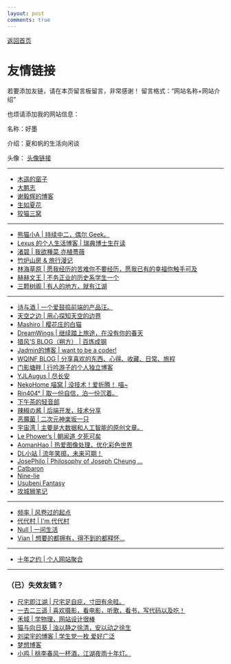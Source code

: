 ```yaml
---
layout: post
comments: true
---
```


[返回首页](https://hao.ink)

# 友情链接

若要添加友链，请在本页留言板留言，非常感谢！
留言格式：“网站名称+网站介绍”

也烦请添加我的网站信息：

名称：好墨 

介绍：夏和帆的生活向闲谈

头像： [头像链接](https://github.com/xiangshuink/xiangshuink.github.io/raw/main/favicon.ico)

---

<ul>
 	<li><a href="http://blog.farmostwood.net/">木遥的窗子</a></li>
 	<li><a href="http://www.pzhao.org/zh/">大鹏志</a></li>
 	<li><a href="https://yihui.name/">谢毅辉的博客</a></li>
 	<li><a href="http://www.xiatian.name/">生如夏花 </a></li>
 	<li><a href="https://slykiten.com/">狡猫三窝</a></li>
</ul>

<hr />

<ul>
 	<li><a href="https://blog.imalan.cn">熊猫小A | 持续中二，偶尔 Geek。</a></li>
 	<li><a href="http://leiminnet.cn">Lexus 的个人生活博客 | 瑞典博士生在读</a></li>
 	<li><a href="https://jubeny.com/">渚碧 | 我欲種菜 亦植薔薇 </a></li>
 	<li><a href="https://synyan.cn/t/archieves">竹炉山房 &amp; 旅行漫记</a></li>
 	<li><a href="https://lhcy.org/">林海草原 | 愿我经历的苦难你不要经历，愿我已有的幸福你触手可及</a></li>
 	<li><a href="https://kqh.me/">赫赫文王 | 不务正业的历史系学生一个</a></li>
 	<li><a href="http://www.sksren.com/">三颗树阁 | 有人的地方，就有江湖</a></li>
</ul>

<hr />

<ul>
 	<li><a href="https://shawnzeng.com/">诗与酒 | 一个爱鼓捣前端的产品汪。</a></li>
 	<li><a href="https://liyin.date/">天空之边 | 用心探知天空的边界</a></li>
 	<li><a href="https://2heng.xin">Mashiro | 樱花庄的白猫</a></li>
 	<li><a href="https://www.dreamwings.cn">DreamWings | 继续踏上旅途，在没有你的春天</a></li>
 	<li><a href="https://www.northarea.tech/">猎风'S BLOG（朔方） | 百炼成钢</a></li>
 	<li><a href="http://www.xxc520.cn">Jadmin的博客 | want to be a coder!</a></li>
 	<li><a href="https://wqinf.com/">WQINF BLOG | 分享喜欢的东西、心得、收藏、日常、旅程</a></li>
 	<li><a href="https://www.dongfang.name/">门影塘畔 | 行吟游子的个人独立博客</a></li>
 	<li><a href="https://www.cnblogs.com/yjlblog/">YJLAugus | 尽长安</a></li>
 	<li><a href="https://nekohome.moenya.cat/">NekoHome 喵窝 | 没技术！爱折腾！ 喵~</a></li>
 	<li><a href="https://m.rin404.com/">Rin404° | 取一份自信，泊一份沉着。</a></li>
 	<li><a href="https://www.myeriri.com">下午茶的轻音部</a></li>
 	<li><a href="https://removeif.github.io">辣椒の酱 | 后端开发，技术分享</a></li>
 	<li><a href="http://meow3.family.blog">恶魔菌 | 二次元神楽坂一只</a></li>
 	<li><a href="https://yuzhouwan.com/">宇宙湾 | 主要是大数据和人工智能的原创文章。</a></li>
 	<li><a href="https://phower.me/">Le Phower’s | 朝闻道 夕死可矣</a></li>
 	<li><a href="https://www.aomanhao.top/">AomanHao | 热爱图像处理，优化彩色世界</a></li>
 	<li><a href="https://www.idalei.top/">DL小站 | 流年笑掷，未来可期！</a></li>
 	<li><a href="https://josephilo.com/">JosePhilo | Philosophy of Joseph Cheung ...</a></li>
  <li><a href="https://catbaron.com/">Catbaron</a></li>
 	<li><a href="https://nine-lie.com/">Nine-lie</a></li>
 	<li><a href="https://ssshooter.com/">Usubeni Fantasy</a></li>
 	<li><a href="http://qumac.com/">攻城狮笔记</a></li>
 </ul>
 
---
 
 - <a href="https://pinlyu.com">频率 | 风卷过的起点</a>
 - <a href="https://ddf.im">代代村 | I'm 代代村</a>
 - <a href="https://ncnccn.cn">Null | 一间生活</a>
 - <a href="https://www.vian.top/">Vian | 想要的都拥有，得不到的都释怀...</a>

---

<ul>
 	<li><a href="https://www.foreverblog.cn/links.html">十年之约 | 个人网站聚合</a></li>
</ul>

<hr />

<h3>（已）失效友链？</h3>
<ul>
 	<li><a href="http://www.qtwm.com/">尺宅即江湖 | 尺宅足自庇，寸田有余畦。</a></li>
 	<li><a href="https://moonster.life/">一去二三遥 | 喜欢摄影，看电影，听歌，看书，写代码以及吃！</a></li>
 	<li><a href="https://mrx.moe/">禾城 | 学物理，网站设计很棒</a></li>
 	<li><a href="https://imjad.cn/">猫与向日葵 | 浊以静之徐清，安以动之徐生</a></li>
 	<li><a href="https://blog.ayjhw.com/">刘梁宇的博客 | 学生党一枚 爱好广泛</a></li>
 	<li><a href="http://www.myloveru.cn">梦想博客</a></li>
 	<li><a href="https://me.idealli.com">小鸡 | 桃李春风一杯酒，江湖夜雨十年灯。</a></li>
